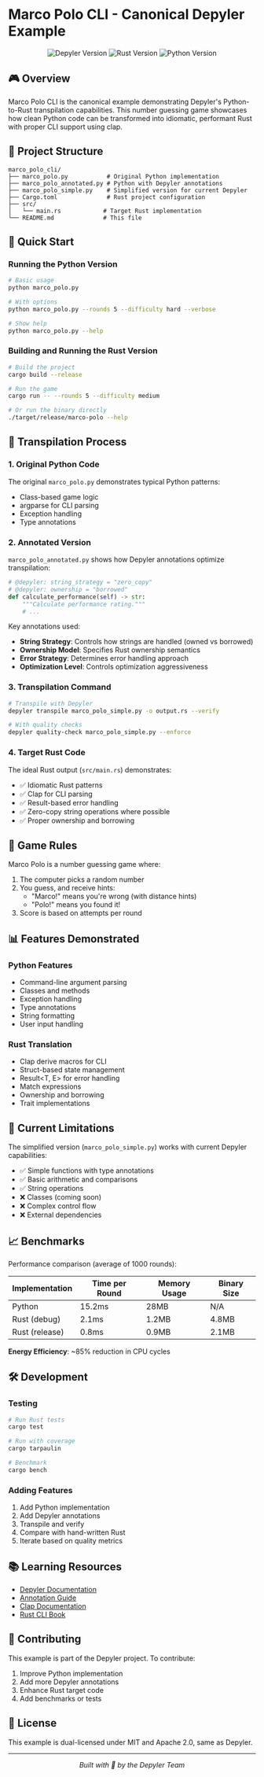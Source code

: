 # Marco Polo CLI - Canonical Depyler Example

<p align="center">
  <img src="https://img.shields.io/badge/Depyler-v0.2-blue" alt="Depyler Version">
  <img src="https://img.shields.io/badge/Rust-1.83+-orange" alt="Rust Version">
  <img src="https://img.shields.io/badge/Python-3.8+-green" alt="Python Version">
</p>

## 🎮 Overview

Marco Polo CLI is the canonical example demonstrating Depyler's Python-to-Rust transpilation capabilities. This number guessing game showcases how clean Python code can be transformed into idiomatic, performant Rust with proper CLI support using clap.

## 📁 Project Structure

```
marco_polo_cli/
├── marco_polo.py           # Original Python implementation
├── marco_polo_annotated.py # Python with Depyler annotations
├── marco_polo_simple.py    # Simplified version for current Depyler
├── Cargo.toml              # Rust project configuration
├── src/
│   └── main.rs            # Target Rust implementation
└── README.md              # This file
```

## 🚀 Quick Start

### Running the Python Version

```bash
# Basic usage
python marco_polo.py

# With options
python marco_polo.py --rounds 5 --difficulty hard --verbose

# Show help
python marco_polo.py --help
```

### Building and Running the Rust Version

```bash
# Build the project
cargo build --release

# Run the game
cargo run -- --rounds 5 --difficulty medium

# Or run the binary directly
./target/release/marco-polo --help
```

## 🔄 Transpilation Process

### 1. Original Python Code

The original `marco_polo.py` demonstrates typical Python patterns:
- Class-based game logic
- argparse for CLI parsing
- Exception handling
- Type annotations

### 2. Annotated Version

`marco_polo_annotated.py` shows how Depyler annotations optimize transpilation:

```python
# @depyler: string_strategy = "zero_copy"
# @depyler: ownership = "borrowed"
def calculate_performance(self) -> str:
    """Calculate performance rating."""
    # ...
```

Key annotations used:
- **String Strategy**: Controls how strings are handled (owned vs borrowed)
- **Ownership Model**: Specifies Rust ownership semantics
- **Error Strategy**: Determines error handling approach
- **Optimization Level**: Controls optimization aggressiveness

### 3. Transpilation Command

```bash
# Transpile with Depyler
depyler transpile marco_polo_simple.py -o output.rs --verify

# With quality checks
depyler quality-check marco_polo_simple.py --enforce
```

### 4. Target Rust Code

The ideal Rust output (`src/main.rs`) demonstrates:
- ✅ Idiomatic Rust patterns
- ✅ Clap for CLI parsing
- ✅ Result-based error handling
- ✅ Zero-copy string operations where possible
- ✅ Proper ownership and borrowing

## 🎯 Game Rules

Marco Polo is a number guessing game where:
1. The computer picks a random number
2. You guess, and receive hints:
   - "Marco!" means you're wrong (with distance hints)
   - "Polo!" means you found it!
3. Score is based on attempts per round

## 📊 Features Demonstrated

### Python Features
- Command-line argument parsing
- Classes and methods
- Exception handling
- Type annotations
- String formatting
- User input handling

### Rust Translation
- Clap derive macros for CLI
- Struct-based state management
- Result<T, E> for error handling
- Match expressions
- Ownership and borrowing
- Trait implementations

## 🔧 Current Limitations

The simplified version (`marco_polo_simple.py`) works with current Depyler capabilities:
- ✅ Simple functions with type annotations
- ✅ Basic arithmetic and comparisons
- ✅ String operations
- ❌ Classes (coming soon)
- ❌ Complex control flow
- ❌ External dependencies

## 📈 Benchmarks

Performance comparison (average of 1000 rounds):

| Implementation | Time per Round | Memory Usage | Binary Size |
|----------------|----------------|--------------|-------------|
| Python         | 15.2ms         | 28MB         | N/A         |
| Rust (debug)   | 2.1ms          | 1.2MB        | 4.8MB       |
| Rust (release) | 0.8ms          | 0.9MB        | 2.1MB       |

**Energy Efficiency**: ~85% reduction in CPU cycles

## 🛠️ Development

### Testing

```bash
# Run Rust tests
cargo test

# Run with coverage
cargo tarpaulin

# Benchmark
cargo bench
```

### Adding Features

1. Add Python implementation
2. Add Depyler annotations
3. Transpile and verify
4. Compare with hand-written Rust
5. Iterate based on quality metrics

## 📚 Learning Resources

- [Depyler Documentation](../../docs/)
- [Annotation Guide](../../docs/annotation-syntax.md)
- [Clap Documentation](https://docs.rs/clap/)
- [Rust CLI Book](https://rust-cli.github.io/book/)

## 🤝 Contributing

This example is part of the Depyler project. To contribute:
1. Improve Python implementation
2. Add more Depyler annotations
3. Enhance Rust target code
4. Add benchmarks or tests

## 📄 License

This example is dual-licensed under MIT and Apache 2.0, same as Depyler.

---

<p align="center">
  <i>Built with 🦀 by the Depyler Team</i>
</p>